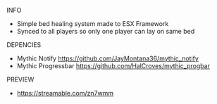 INFO
- Simple bed healing system made to ESX Framework
- Synced to all players so only one player can lay on same bed

DEPENCIES
- Mythic Notify https://github.com/JayMontana36/mythic_notify
- Mythic Progressbar https://github.com/HalCroves/mythic_progbar


PREVIEW
- https://streamable.com/zn7wmm
